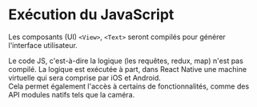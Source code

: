 # **Exécution du JavaScript**

Les composants (UI) `<View>`, `<Text>` seront compilés pour générer l'interface utilisateur.  

Le code JS, c'est-à-dire la logique (les requêtes, redux, map) n'est pas compilé. La logique est exécutée à part, dans React Native une machine virtuelle qui sera comprise par iOS et Android.  
Cela permet également l'accès à certains de fonctionnalités, comme des API modules natifs tels que la caméra.  


